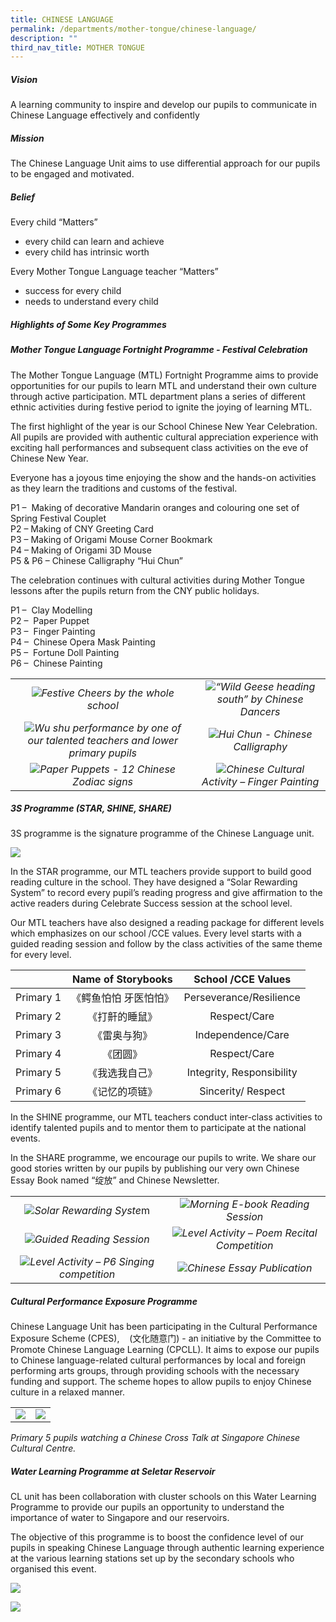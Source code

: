 ```yaml
---
title: CHINESE LANGUAGE
permalink: /departments/mother-tongue/chinese-language/
description: ""
third_nav_title: MOTHER TONGUE
---
```

##### **Vision**
A learning community to inspire and develop our pupils to communicate in Chinese Language effectively and confidently

##### **Mission**
The Chinese Language Unit aims to use differential approach for our pupils to be engaged and motivated.

##### **Belief**
Every child “Matters”
* every child can learn and achieve
* every child has intrinsic worth

Every Mother Tongue Language teacher “Matters”
* success for every child
* needs to understand every child
		 
		 
##### **Highlights of Some Key Programmes**
##### **Mother Tongue Language Fortnight Programme - Festival Celebration**
The Mother Tongue Language (MTL) Fortnight Programme aims to provide opportunities for our pupils to learn MTL and understand their own culture through active participation. MTL department plans a series of different ethnic activities during festive period to ignite the joying of learning MTL.

The first highlight of the year is our School Chinese New Year Celebration. All pupils are provided with authentic cultural appreciation experience with exciting hall performances and subsequent class activities on the eve of Chinese New Year.

Everyone has a joyous time enjoying the show and the hands-on activities as they learn the traditions and customs of the festival.

P1 –  Making of decorative Mandarin oranges and colouring one set of Spring Festival Couplet
<br>P2 – Making of CNY Greeting Card
<br>P3 – Making of Origami Mouse Corner Bookmark
<br>P4 – Making of Origami 3D Mouse
<br>P5 & P6 – Chinese Calligraphy “Hui Chun”

The celebration continues with cultural activities during Mother Tongue lessons after the pupils return from the CNY public holidays.

P1 –  Clay Modelling
<br>P2 –  Paper Puppet
<br>P3 –  Finger Painting
<br>P4 –  Chinese Opera Mask Painting
<br>P5 –  Fortune Doll Painting
<br>P6 –  Chinese Painting

| | |
|:-:|:-:|
|![](/images/Departments/MOTHER%20TONGUE/CHINESE%20LANGUAGE/CNY_Concert_1.jpg)*Festive Cheers by the whole school*|  ![](/images/Departments/MOTHER%20TONGUE/CHINESE%20LANGUAGE/CNY_Concert_2.jpg)*“Wild Geese heading south” by Chinese Dancers*|
|![](/images/Departments/MOTHER%20TONGUE/CHINESE%20LANGUAGE/CNY_Concert_3.jpg)*Wu shu performance by one of our talented teachers and lower primary pupils*|![](/images/Departments/MOTHER%20TONGUE/CHINESE%20LANGUAGE/CNY_Calligraphy.jpg)*Hui Chun - Chinese Calligraphy*|
|![](/images/Departments/MOTHER%20TONGUE/CHINESE%20LANGUAGE/CNY%20Fortnight_Puppet.jpeg)*Paper Puppets - 12 Chinese Zodiac signs*|![](/images/Departments/MOTHER%20TONGUE/CHINESE%20LANGUAGE/CNY_Fortnight_Finger_Painting.jpeg)*Chinese Cultural Activity – Finger Painting*|

##### **3S Programme (STAR, SHINE, SHARE)**
3S programme is the signature programme of the Chinese Language unit.

![](/images/Departments/MOTHER%20TONGUE/CHINESE%20LANGUAGE/3S_prog.jpg)

In the STAR programme, our MTL teachers provide support to build good reading culture in the school. They have designed a “Solar Rewarding System” to record every pupil’s reading progress and give affirmation to the active readers during Celebrate Success session at the school level.

Our MTL teachers have also designed a reading package for different levels which emphasizes on our school /CCE values. Every level starts with a guided reading session and follow by the class activities of the same theme for every level.

|        |   Name of Storybooks  |     School /CCE Values    |
|:---------:|:---------------------:|:--------------------:|
| Primary 1 | 《鳄鱼怕怕 牙医怕怕》 |  Perseverance/Resilience  |
| Primary 2 |     《打鼾的睡鼠》    |        Respect/Care       |
| Primary 3 |      《雷奥与狗》     |     Independence/Care     |
| Primary 4 |        《团圆》       |        Respect/Care       |
| Primary 5 |     《我选我自己》    | Integrity, Responsibility |
| Primary 6 |   《记忆的项链》      |     Sincerity/ Respect    |

In the SHINE programme, our MTL teachers conduct inter-class activities to identify talented pupils and to mentor them to participate at the national events.

In the SHARE programme, we encourage our pupils to write. We share our good stories written by our pupils by publishing our very own Chinese Essay Book named “绽放” and Chinese Newsletter.

| | |
|:-:|:-:|
|![](/images/Departments/MOTHER%20TONGUE/CHINESE%20LANGUAGE/CL_Reading_1.png)*Solar Rewarding Syste*m|![](/images/Departments/MOTHER%20TONGUE/CHINESE%20LANGUAGE/CL_Reading_2.jpg)*Morning E-book Reading Session*|
|![](/images/Departments/MOTHER%20TONGUE/CHINESE%20LANGUAGE/CL_Reading_3.jpeg)*Guided Reading Session*|![](/images/Departments/MOTHER%20TONGUE/CHINESE%20LANGUAGE/CL_Level_Activity.jpeg)*Level Activity – Poem Recital Competition*|
|![](/images/Departments/MOTHER%20TONGUE/CHINESE%20LANGUAGE/CL_Singing_Competition%202.jpeg)*Level Activity – P6 Singing competition*|![](/images/Departments/MOTHER%20TONGUE/CHINESE%20LANGUAGE/CL_Essay_Books.jpeg)*Chinese Essay Publication*|

##### **Cultural Performance Exposure Programme**  
Chinese Language Unit has been participating in the Cultural Performance Exposure Scheme (CPES),    (文化随意门) - an initiative by the Committee to Promote Chinese Language Learning (CPCLL). It aims to expose our pupils to Chinese language-related cultural performances by local and foreign performing arts groups, through providing schools with the necessary funding and support. The scheme hopes to allow pupils to enjoy Chinese culture in a relaxed manner.

| | |
|:-:|:-:|
|![](/images/Departments/MOTHER%20TONGUE/CHINESE%20LANGUAGE/CL_CPES_1.jpeg)|![](/images/Departments/MOTHER%20TONGUE/CHINESE%20LANGUAGE/CL_CPES_2.jpeg)|

*Primary 5 pupils watching a Chinese Cross Talk at Singapore Chinese Cultural Centre.*


##### **Water Learning Programme at Seletar Reservoir**  
CL unit has been collaboration with cluster schools on this Water Learning Programme to provide our pupils an opportunity to understand the importance of water to Singapore and our reservoirs.

The objective of this programme is to boost the confidence level of our pupils in speaking Chinese Language through authentic learning experience at the various learning stations set up by the secondary schools who organised this event.

![](/images/Departments/MOTHER%20TONGUE/CHINESE%20LANGUAGE/CL_Seletar_1.jpeg)

![](/images/Departments/MOTHER%20TONGUE/CHINESE%20LANGUAGE/CL_Seletar_2.jpeg)